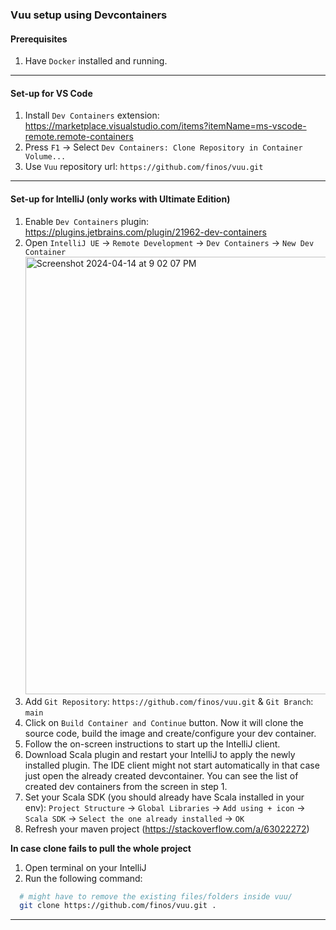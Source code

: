### Vuu setup using Devcontainers

#### Prerequisites
1. Have `Docker` installed and running.

---

#### Set-up for VS Code
1. Install `Dev Containers` extension: https://marketplace.visualstudio.com/items?itemName=ms-vscode-remote.remote-containers
2. Press `F1` -> Select `Dev Containers: Clone Repository in Container Volume...`
3. Use `Vuu` repository url: `https://github.com/finos/vuu.git`

---

#### Set-up for IntelliJ (only works with Ultimate Edition)
1. Enable `Dev Containers` plugin: https://plugins.jetbrains.com/plugin/21962-dev-containers
2. Open `IntelliJ UE` -> `Remote Development` -> `Dev Containers` -> `New Dev Container` <img width="700" alt="Screenshot 2024-04-14 at 9 02 07 PM" src="https://github.com/finos/vuu/assets/62522218/e030687a-d67b-4815-becc-6b6ce0f8a161"/>
3. Add `Git Repository`: `https://github.com/finos/vuu.git` & `Git Branch`: `main`
4. Click on `Build Container and Continue` button. Now it will clone the source code, build the image and create/configure your dev container.
5. Follow the on-screen instructions to start up the IntelliJ client.
6. Download Scala plugin and restart your IntelliJ to apply the newly installed plugin. The IDE client might not start automatically in that case just open the already created devcontainer. You can see the list of created dev containers from the screen in step 1.
7. Set your Scala SDK (you should already have Scala installed in your env):  `Project Structure` -> `Global Libraries` -> `Add using + icon` -> `Scala SDK` -> `Select the one already installed` -> `OK`
8. Refresh your maven project (https://stackoverflow.com/a/63022272)

**In case clone fails to pull the whole project**
1. Open terminal on your IntelliJ
2. Run the following command:
```bash
  # might have to remove the existing files/folders inside vuu/
  git clone https://github.com/finos/vuu.git .
```

---